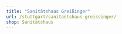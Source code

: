 ```yaml
---
title: "Sanitätshaus Greißinger"
url: /stuttgart/sanitaetshaus-greissinger/
shop: Sanitätshaus
---
```

